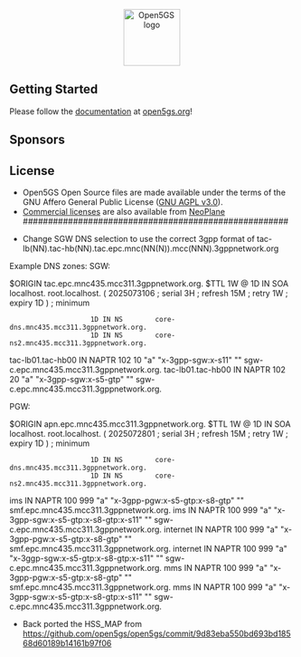 <p align="center"><a href="https://open5gs.org" target="_blank" rel="noopener noreferrer"><img width="100" src="https://open5gs.org/assets/img/open5gs-logo-only.png" alt="Open5GS logo"></a></p>

## Getting Started

Please follow the [documentation](https://open5gs.org/open5gs/docs/) at [open5gs.org](https://open5gs.org/)!

## Sponsors



## License

- Open5GS Open Source files are made available under the terms of the GNU Affero General Public License ([GNU AGPL v3.0](https://www.gnu.org/licenses/agpl-3.0.html)).
- [Commercial licenses](https://open5gs.org/open5gs/support/) are also available from [NeoPlane](https://neoplane.io/)
#####################################################
* Change SGW DNS selection to use the correct 3gpp format of tac-lb(NN).tac-hb(NN).tac.epc.mnc(NN(N)).mcc(NNN).3gppnetwork.org

Example DNS zones:
SGW:

$ORIGIN tac.epc.mnc435.mcc311.3gppnetwork.org.
$TTL 1W
@                       1D IN SOA       localhost. root.localhost. (
                                        2025073106      ; serial
                                        3H              ; refresh
                                        15M             ; retry
                                        1W              ; expiry
                                        1D )            ; minimum

                        1D IN NS        core-dns.mnc435.mcc311.3gppnetwork.org.
                        1D IN NS        core-ns2.mnc435.mcc311.3gppnetwork.org.


tac-lb01.tac-hb00       IN NAPTR 102 10 "a" "x-3gpp-sgw:x-s11" ""    sgw-c.epc.mnc435.mcc311.3gppnetwork.org.
tac-lb01.tac-hb00       IN NAPTR 102 20 "a" "x-3gpp-sgw:x-s5-gtp" ""  sgw-c.epc.mnc435.mcc311.3gppnetwork.org.




PGW:

$ORIGIN apn.epc.mnc435.mcc311.3gppnetwork.org.
$TTL 1W
@                       1D IN SOA       localhost. root.localhost. (
                                        2025072801      ; serial
                                        3H              ; refresh
                                        15M             ; retry
                                        1W              ; expiry
                                        1D )            ; minimum

                        1D IN NS        core-dns.mnc435.mcc311.3gppnetwork.org.
                        1D IN NS        core-ns2.mnc435.mcc311.3gppnetwork.org.

ims             IN NAPTR 100 999 "a" "x-3gpp-pgw:x-s5-gtp:x-s8-gtp" "" smf.epc.mnc435.mcc311.3gppnetwork.org.
ims             IN NAPTR 100 999 "a" "x-3gpp-sgw:x-s5-gtp:x-s8-gtp:x-s11" ""  sgw-c.epc.mnc435.mcc311.3gppnetwork.org.
internet        IN NAPTR 100 999 "a" "x-3gpp-pgw:x-s5-gtp:x-s8-gtp" "" smf.epc.mnc435.mcc311.3gppnetwork.org.
internet        IN NAPTR 100 999 "a" "x-3ggp-sgw:x-s5-gtp:x-s8-gtp:x-s11" ""  sgw-c.epc.mnc435.mcc311.3gppnetwork.org.
mms             IN NAPTR 100 999 "a" "x-3gpp-pgw:x-s5-gtp:x-s8-gtp" "" smf.epc.mnc435.mcc311.3gppnetwork.org.
mms             IN NAPTR 100 999 "a" "x-3gpp-sgw:x-s5-gtp:x-s8-gtp:x-s11" ""  sgw-c.epc.mnc435.mcc311.3gppnetwork.org.




* Back ported the HSS_MAP  from https://github.com/open5gs/open5gs/commit/9d83eba550bd693bd18568d60189b14161b97f06 



